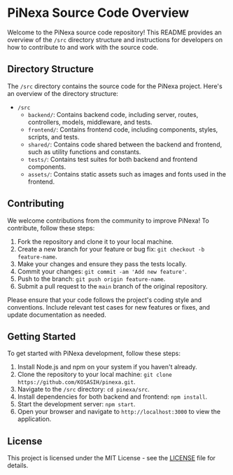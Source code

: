 # PiNexa Source Code Overview

Welcome to the PiNexa source code repository! This README provides an overview of the `/src` directory structure and instructions for developers on how to contribute to and work with the source code.

## Directory Structure

The `/src` directory contains the source code for the PiNexa project. Here's an overview of the directory structure:

- `/src`
  - `backend/`: Contains backend code, including server, routes, controllers, models, middleware, and tests.
  - `frontend/`: Contains frontend code, including components, styles, scripts, and tests.
  - `shared/`: Contains code shared between the backend and frontend, such as utility functions and constants.
  - `tests/`: Contains test suites for both backend and frontend components.
  - `assets/`: Contains static assets such as images and fonts used in the frontend.

## Contributing

We welcome contributions from the community to improve PiNexa! To contribute, follow these steps:

1. Fork the repository and clone it to your local machine.
2. Create a new branch for your feature or bug fix: `git checkout -b feature-name`.
3. Make your changes and ensure they pass the tests locally.
4. Commit your changes: `git commit -am 'Add new feature'`.
5. Push to the branch: `git push origin feature-name`.
6. Submit a pull request to the `main` branch of the original repository.

Please ensure that your code follows the project's coding style and conventions. Include relevant test cases for new features or fixes, and update documentation as needed.

## Getting Started

To get started with PiNexa development, follow these steps:

1. Install Node.js and npm on your system if you haven't already.
2. Clone the repository to your local machine: `git clone https://github.com/KOSASIH/pinexa.git`.
3. Navigate to the `/src` directory: `cd pinexa/src`.
4. Install dependencies for both backend and frontend: `npm install`.
5. Start the development server: `npm start`.
6. Open your browser and navigate to `http://localhost:3000` to view the application.

## License

This project is licensed under the MIT License - see the [LICENSE](./LICENSE) file for details.
